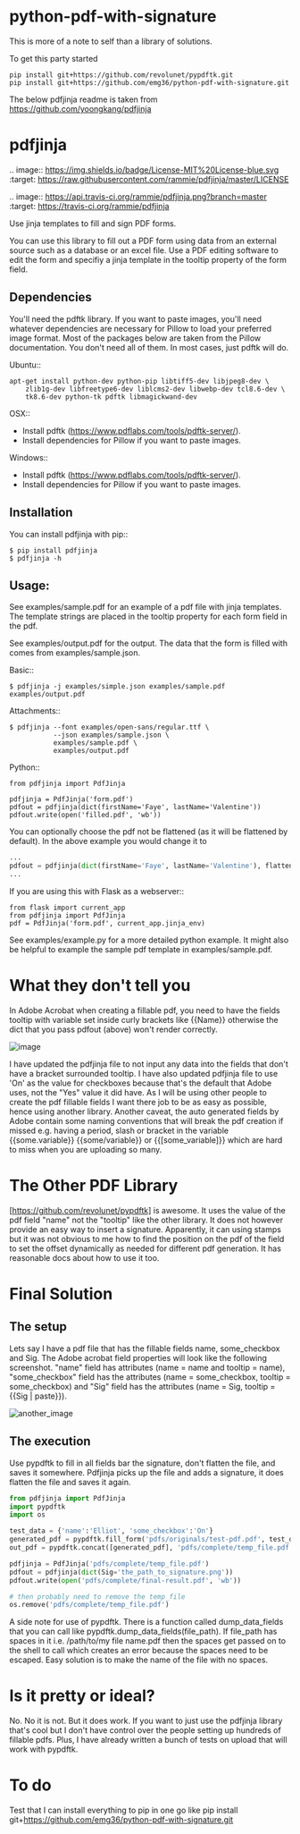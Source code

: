 # python-pdf-with-signature

This is more of a note to self than a library of solutions.

To get this party started

```
pip install git+https://github.com/revolunet/pypdftk.git
pip install git+https://github.com/emg36/python-pdf-with-signature.git
```


The below pdfjinja readme is taken from https://github.com/yoongkang/pdfjinja

pdfjinja
========

.. image:: https://img.shields.io/badge/License-MIT%20License-blue.svg
  :target: https://raw.githubusercontent.com/rammie/pdfjinja/master/LICENSE

.. image:: https://api.travis-ci.org/rammie/pdfjinja.png?branch=master
  :target: https://travis-ci.org/rammie/pdfjinja


Use jinja templates to fill and sign PDF forms.

You can use this library to fill out a PDF form using data from an external
source such as a database or an excel file. Use a PDF editing software to edit
the form and specifiy a jinja template in the tooltip property of the form
field.


Dependencies
------------

You'll need the pdftk library. If you want to paste images, you'll need whatever
dependencies are necessary for Pillow to load your preferred image format.
Most of the packages below are taken from the Pillow documentation. You don't
need all of them. In most cases, just pdftk will do.


Ubuntu::

    apt-get install python-dev python-pip libtiff5-dev libjpeg8-dev \
        zlib1g-dev libfreetype6-dev liblcms2-dev libwebp-dev tcl8.6-dev \
        tk8.6-dev python-tk pdftk libmagickwand-dev


OSX::

  * Install pdftk (https://www.pdflabs.com/tools/pdftk-server/).
  * Install dependencies for Pillow if you want to paste images.


Windows::

  * Install pdftk (https://www.pdflabs.com/tools/pdftk-server/).
  * Install dependencies for Pillow if you want to paste images.


Installation
------------

You can install pdfjinja with pip::

    $ pip install pdfjinja
    $ pdfjinja -h


Usage:
------

See examples/sample.pdf for an example of a pdf file with jinja templates.
The template strings are placed in the tooltip property for each form field
in the pdf.

See examples/output.pdf for the output. The data that the form is filled with
comes from examples/sample.json.


Basic::


    $ pdfjinja -j examples/simple.json examples/sample.pdf examples/output.pdf

Attachments::

    $ pdfjinja --font examples/open-sans/regular.ttf \
               --json examples/sample.json \
               examples/sample.pdf \
               examples/output.pdf


Python::

    from pdfjinja import PdfJinja

    pdfjinja = PdfJinja('form.pdf')
    pdfout = pdfjinja(dict(firstName='Faye', lastName='Valentine'))
    pdfout.write(open('filled.pdf', 'wb'))

You can optionally choose the pdf not be flattened (as it will be flattened by default). In the above example you would change it to 

```python
...
pdfout = pdfjinja(dict(firstName='Faye', lastName='Valentine'), flatten=False)
...
```

If you are using this with Flask as a webserver::

    from flask import current_app
    from pdfjinja import PdfJinja
    pdf = PdfJinja('form.pdf', current_app.jinja_env)


See examples/example.py for a more detailed python example. It might also be
helpful to example the sample pdf template in examples/sample.pdf.


What they don't tell you
========================

In Adobe Acrobat when creating a fillable pdf, you need to have the fields tooltip with variable set inside curly brackets like {{Name}} otherwise the dict that you pass pdfout (above) won't render correctly. 

![image](https://github.com/emg36/python-pdf-with-signature/blob/master/Screen%20Shot%202019-02-21%20at%2012.10.04%20PM.png)

I have updated the pdfjinja file to not input any data into the fields that don't have a bracket surrounded tooltip. 
I have also updated pdfjinja file to use 'On' as the value for checkboxes because that's the default that Adobe uses, not the "Yes" value it did have. As I will be using other people to create the pdf fillable fields I want there job to be as easy as possible, hence using another library. Another caveat, the auto generated fields by Adobe contain some naming conventions that will break the pdf creation if missed e.g. having a period, slash or bracket in the variable {{some.variable}} {{some/variable}} or {{[some_variable]}} which are hard to miss when you are uploading so many. 


The Other PDF Library
=====================

[https://github.com/revolunet/pypdftk] is awesome. It uses the value of the pdf field "name" not the "tooltip" like the other library. It does not however provide an easy way to insert a signature. Apparently, it can using stamps but it was not obvious to me how to find the position on the pdf of the field to set the offset dynamically as needed for different pdf generation. It has reasonable docs about how to use it too.


Final Solution
==============

The setup
---------
Lets say I have a pdf file that has the fillable fields name, some_checkbox and Sig. The Adobe acrobat field properties will look like the following screenshot. "name" field has attributes (name = name and tooltip = name), "some_checkbox" field has the attributes (name = some_checkbox, tooltip = some_checkbox) and "Sig" field has the attributes (name = Sig, tooltip = {{Sig | paste}}).

![another_image](https://github.com/emg36/python-pdf-with-signature/blob/master/Screen%20Shot%202019-02-21%20at%2012.43.23%20PM.png)

The execution
-------------
Use pypdftk to fill in all fields bar the signature, don't flatten the file, and saves it somewhere. Pdfjinja picks up the file and adds a signature, it does flatten the file and saves it again.

```python
from pdfjinja import PdfJinja
import pypdftk
import os

test_data = {'name':'Elliot', 'some_checkbox':'On'}
generated_pdf = pypdftk.fill_form('pdfs/originals/test-pdf.pdf', test_data, flatten=False)
out_pdf = pypdftk.concat([generated_pdf], 'pdfs/complete/temp_file.pdf')

pdfjinja = PdfJinja('pdfs/complete/temp_file.pdf')
pdfout = pdfjinja(dict(Sig='the_path_to_signature.png'))
pdfout.write(open('pdfs/complete/final-result.pdf', 'wb'))

# then probably need to remove the temp_file
os.remove('pdfs/complete/temp_file.pdf')
```

A side note for use of pypdftk. There is a function called dump_data_fields that you can call like pypdftk.dump_data_fields(file_path). If file_path has spaces in it i.e. /path/to/my file name.pdf then the spaces get passed on to the shell to call which creates an error because the spaces need to be escaped. Easy solution is to make the name of the file with no spaces.


Is it pretty or ideal?
======================

No. No it is not. But it does work. If you want to just use the pdfjinja library that's cool but I don't have control over the people setting up hundreds of fillable pdfs. Plus, I have already written a bunch of tests on upload that will work with pypdftk.


To do
=====

Test that I can install everything to pip in one go like pip install git+https://github.com/emg36/python-pdf-with-signature.git
